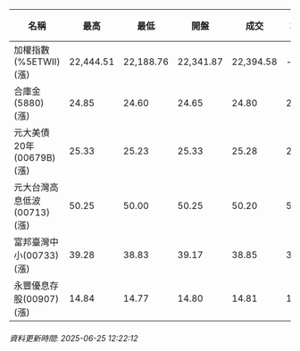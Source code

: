 | 名稱 | 最高 | 最低 | 開盤 | 成交 | 均價 | 成交金額(億) | 昨收 | 漲跌幅 | 漲跌 | 總量 | 昨量 | 振幅 |
| -------- | -------- | -------- | -------- |-------- | -------- | -------- |-------- |-------- |-------- | -------- | -------- |-------- |
|加權指數(%5ETWII) (漲)|22,444.51|22,188.76|22,341.87|22,394.58|-|2,783.33|22,188.76|0.93%|205.82|4,587,880|0|1.15%|
|合庫金(5880) (漲)|24.85|24.60|24.65|24.80|24.73|1.63|24.55|1.02%|0.25|6,574|5,239|1.02%|
|元大美債20年(00679B) (漲)|25.33|25.23|25.33|25.28|25.27|8.25|25.24|0.16%|0.04|32,641|25,780|0.40%|
|元大台灣高息低波(00713) (漲)|50.25|50.00|50.25|50.20|50.12|3.39|49.99|0.42%|0.21|6,753|7,834|0.50%|
|富邦臺灣中小(00733) (漲)|39.28|38.83|39.17|38.85|38.98|0.119|38.83|0.05%|0.02|306|640|1.16%|
|永豐優息存股(00907) (漲)|14.84|14.77|14.80|14.81|14.80|0.266|14.79|0.14%|0.02|1,800|1,144|0.47%|
###### 資料更新時間: 2025-06-25 12:22:12
